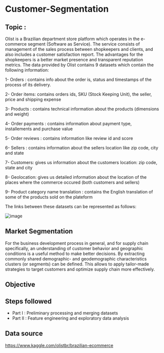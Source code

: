 ﻿# Customer-Segmentation
 
 ## Topic :
 Olist is a Brazilian department store platform which operates in the e-commerce segment (Software as Service). The service consists of management of the sales process between shopkeepers and clients, and also includes a customer satisfaction report. The advantages for the shopkeepers is a better market presence and transparent reputation metrics.
 The data provided by Olist contains 9 datasets which contain the following information:
 
 1- Orders : contains info about the order is, status and timestamps of the process of its delivery.

2- Order items: contains orders ids, SKU (Stock Keeping Unit), the seller, price and shipping expense

3- Products : contains technical information about the products (dimensions and weight)

4- Order payments : contains information about payment type, installements and purchase value

5- Order reviews : contains information like review id and score

6- Sellers : contains information about the sellers location like zip code, city and state

7- Customers: gives us information about the customers location: zip code, state and city

8- Geolocation: gives us detailed information about the location of the places where the commerce occured (both customers and sellers)

9- Product category name translation : contains the English translation of some of the products sold on the plateform

The links between these datasets can be represented as follows:

![image](https://user-images.githubusercontent.com/81591745/151713199-5b4e0004-c5af-4557-bb39-9af26b6a74ab.png)

 
## Market Segmentation
For the business development process in general, and for supply chain specifically, an understanding of customer behavior and geographic conditions is a useful method to make better decisions. By extracting commonly shared demographic- and geodemographic characteristics clusters (or segments) can be defined. This allows to apply tailor-made strategies to target customers and optimize supply chain more effectively.

## Objective 



## Steps followed
- Part I : Preliminary processing and merging datasets
- Part II : Feature engineering and exploratory data analysis



## Data source 
https://www.kaggle.com/olistbr/brazilian-ecommerce
